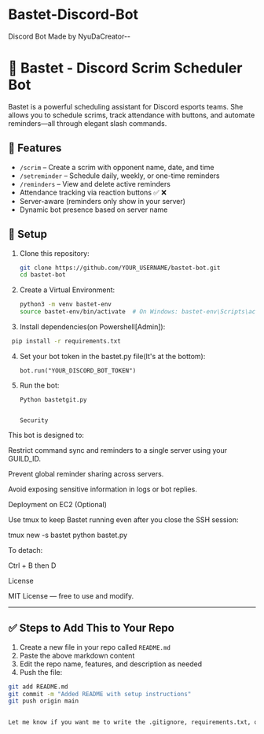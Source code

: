 # Bastet-Discord-Bot
 Discord Bot Made by NyuDaCreator--
# 🐾 Bastet - Discord Scrim Scheduler Bot

Bastet is a powerful scheduling assistant for Discord esports teams. She allows you to schedule scrims, track attendance with buttons, and automate reminders—all through elegant slash commands.

## 🔧 Features

- `/scrim` – Create a scrim with opponent name, date, and time
- `/setreminder` – Schedule daily, weekly, or one-time reminders
- `/reminders` – View and delete active reminders
- Attendance tracking via reaction buttons ✅ ❌
- Server-aware (reminders only show in your server)
- Dynamic bot presence based on server name

## 🚀 Setup

1. Clone this repository:
   ```bash
   git clone https://github.com/YOUR_USERNAME/bastet-bot.git
   cd bastet-bot
2. Create a Virtual Environment:
    ```bash
    python3 -m venv bastet-env
    source bastet-env/bin/activate  # On Windows: bastet-env\Scripts\activate

3. Install dependencies(on Powershell[Admin]):
  ```Bash
   pip install -r requirements.txt
```
4. Set your bot token in the bastet.py file(It's at the bottom):
   ```
   bot.run("YOUR_DISCORD_BOT_TOKEN")
6. Run the bot:
   ```
   Python bastetgit.py


   Security

This bot is designed to:

Restrict command sync and reminders to a single server using your GUILD_ID.

Prevent global reminder sharing across servers.

Avoid exposing sensitive information in logs or bot replies.

 Deployment on EC2 (Optional)

Use tmux to keep Bastet running even after you close the SSH session:

tmux new -s bastet
python bastet.py


To detach:

Ctrl + B then D

 License

MIT License — free to use and modify.


---

## ✅ Steps to Add This to Your Repo

1. Create a new file in your repo called `README.md`
2. Paste the above markdown content
3. Edit the repo name, features, and description as needed
4. Push the file:

```bash
git add README.md
git commit -m "Added README with setup instructions"
git push origin main


Let me know if you want me to write the .gitignore, requirements.txt, or .env.example file too.
